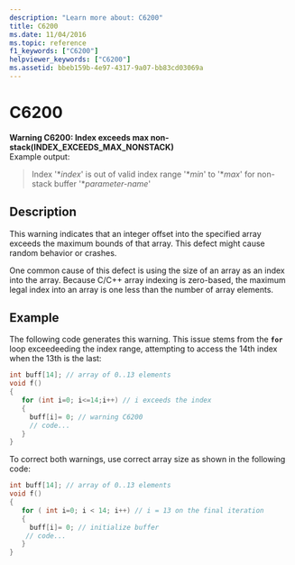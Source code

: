 ```yaml
---
description: "Learn more about: C6200"
title: C6200
ms.date: 11/04/2016
ms.topic: reference
f1_keywords: ["C6200"]
helpviewer_keywords: ["C6200"]
ms.assetid: bbeb159b-4e97-4317-9a07-bb83cd03069a
---
```

# C6200

**Warning C6200: Index exceeds max non-stack(INDEX_EXCEEDS_MAX_NONSTACK)**\
Example output:
> Index '\**index*' is out of valid index range '\**min*' to '\**max*' for non-stack buffer '\**parameter-name*'

## Description

This warning indicates that an integer offset into the specified array exceeds the maximum bounds of that array. This defect might cause random behavior or crashes.

One common cause of this defect is using the size of an array as an index into the array. Because C/C++ array indexing is zero-based, the maximum legal index into an array is one less than the number of array elements.

## Example

The following code generates this warning. This issue stems from the **`for`** loop exceedeeding the index range, attempting to access the 14th index when the 13th is the last:

```cpp
int buff[14]; // array of 0..13 elements
void f()
{
   for (int i=0; i<=14;i++) // i exceeds the index
   {
     buff[i]= 0; // warning C6200
     // code...
   }
}
```

To correct both warnings, use correct array size as shown in the following code:

```cpp
int buff[14]; // array of 0..13 elements
void f()
{
   for ( int i=0; i < 14; i++) // i = 13 on the final iteration
   {
     buff[i]= 0; // initialize buffer
    // code...
   }
}
```
